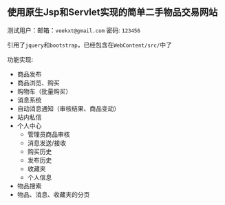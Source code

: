 ## 使用原生Jsp和Servlet实现的简单二手物品交易网站

测试用户：邮箱：`veekxt@gmail.com` 密码: `123456`

引用了`jquery`和`bootstrap`，已经包含在`WebContent/src/`中了

功能实现:

- 商品发布
- 商品浏览、购买
- 购物车（批量购买）
- 消息系统
 - 自动消息通知（审核结果、商品变动）
 - 站内私信
- 个人中心
  - 管理员商品审核
  - 消息发送/接收
  - 购买历史
  - 发布历史
  - 收藏夹
  - 个人信息
- 物品搜索
- 物品、消息、收藏夹的分页
